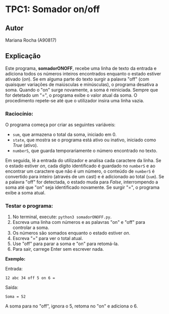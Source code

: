 # TPC1: Somador on/off

## Autor
Mariana Rocha (A90817)

## Explicação

Este programa, **somadorONOFF**, recebe uma linha de texto da entrada e adiciona todos os números inteiros encontrados enquanto o estado estiver ativado (*on*). Se em alguma parte do texto surgir a palavra "off" (com quaisquer variações de maiúsculas e minúsculas), o programa desativa a soma. Quando o "on" surge novamente, a soma é reiniciada. Sempre que for detetado um "=", o programa exibe o valor atual da soma. O procedimento repete-se até que o utilizador insira uma linha vazia.

### Raciocínio:

O programa começa por criar as seguintes variáveis: 

- `sum`, que armazena o total da soma, iniciado em 0. 
- `state`, que mostra se o programa está ativo ou inativo, iniciado como *True* (ativo). 
- `numberS`, que guarda temporariamente o número encontrado no texto. 

Em seguida, lê a entrada do utilizador e analisa cada caractere da linha. Se o estado estiver *on*, cada dígito identificado é guardado no `numberS` e ao encontrar um caractere que não é um número, o conteúdo de `numberS` é convertido para inteiro (através de um cast) e é adicionado ao total (`sum`). Se a palavra "off" for detectada, o estado muda para *False*, interrompendo a soma até que "on" seja identificado novamente. Se surgir "=", o programa exibe a soma atual. 

### Testar o programa: 

1. No terminal, execute: `python3 somadorONOFF.py`.  
2. Escreva uma linha com números e as palavras "on" e "off" para controlar a soma.  
3. Os números são somados enquanto o estado estiver *on*.  
4. Escreva "=" para ver o total atual.  
5. Use "off" para parar a soma e "on" para retomá-la.  
6. Para sair, carrege Enter sem escrever nada.

**Exemplo:**  

Entrada:  
```
12 abc 34 off 5 on 6 =
```  
Saída:  
```
Soma = 52
```  
A soma para no "off", ignora o 5, retoma no "on" e adiciona o 6.
